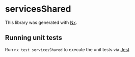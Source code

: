 # servicesShared

This library was generated with [Nx](https://nx.dev).

## Running unit tests

Run `nx test servicesShared` to execute the unit tests via [Jest](https://jestjs.io).

